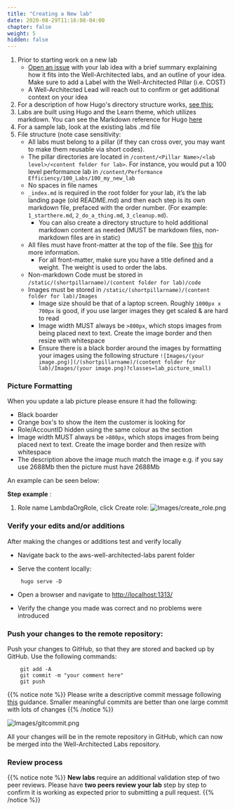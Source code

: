 ```yaml
---
title: "Creating a New lab"
date: 2020-08-29T11:16:08-04:00
chapter: false
weight: 5
hidden: false
---
```


1. Prior to starting work on a new lab
	- [Open an issue](https://github.com/awslabs/aws-well-architected-labs/issues/new) with your lab idea with a brief summary explaining how it fits into the Well-Architected labs, and an outline of your idea. Make sure to add a Label with the Well-Architected Pillar (i.e. COST)
	- A Well-Architected Lead will reach out to confirm or get additional context on your idea
2. For a description of how Hugo's directory structure works, [see this:](https://gohugo.io/getting-started/directory-structure/#directory-structure-explained)
3. Labs are built using Hugo and the Learn theme, which utilizes markdown. You can see the Markdown reference for Hugo [here](https://en.support.wordpress.com/markdown-quick-reference/https://en.support.wordpress.com/markdown-quick-reference/)
4. For a sample lab, look at the existing labs .md file
5. File structure (note case sensitivity:
	- All labs must belong to a pillar (if they can cross over, you may want to make them reusable via short codes).
	- The pillar directories are located in `/content/<Pillar Name>/<lab level>/<content folder for lab>`. For instance, you would put a 100 level performance lab in `/content/Performance Efficiency/100_Labs/100_my_new_lab`
	- No spaces in file names
	- `_index.md` is required in the root folder for your lab, it’s the lab landing page (old README.md) and then each step is its own markdown file, prefaced with the order number. (For example: `1_starthere.md`, `2_do_a_thing.md`, `3_cleanup.md`).
		- You can also create a directory structure to hold additional markdown content as needed (MUST be markdown files, non-markdown files are in static)
	- All files must have front-matter at the top of the file.  See [this](https://gohugo.io/content-management/front-matter/) for more information.
		- For all front-matter, make sure you have a title defined and a weight. The weight is used to order the labs.
	- Non-markdown Code must be stored in `/static/(shortpillarname)/(content folder for lab)/code`
	- Images must be stored in `/static/(shortpillarname)/(content folder for lab)/Images`
		- Image size should be that of a laptop screen. Roughly `1000px x 700px` is good, if you use larger images they get scaled & are hard to read
		- Image width MUST always be `>800px`, which stops images from being placed next to text. Create the image border and then resize with whitespace
		- Ensure there is a black border around the images by formatting your images using the following structure `![Images/(your image.png)](/(shortpillarname)/(content folder for lab)/Images/(your image.png)?classes=lab_picture_small)`

### Picture Formatting
When you update a lab picture please ensure it had the following:
* Black boarder
* Orange box's to show the item the customer is looking for
* Role/AccountID hidden using the same colour as the section 
* Image width MUST always be `>800px`, which stops images from being placed next to text. Create the image border and then resize with whitespace
* The description above the image much match the image e.g. if you say use 2688Mb then the picture must have 2688Mb

An example can be seen below:

**Step example** :
1. Role name LambdaOrgRole, click Create role:
![Images/create_role.png](/Cost/300_Organization_Data_CUR_Connection/Images/create_role.png)


### Verify your edits and/or additions
After making the changes or additions test and verify locally
 - Navigate back to the aws-well-architected-labs parent folder
 - Serve the content locally:

        hugo serve -D

 - Open a browser and navigate to [http://localhost:1313/](http://localhost:1313)
 - Verify the change you made was correct and no problems were introduced

### Push your changes to the remote repository:
Push your changes to GitHub, so that they are stored and backed up by GitHub. Use the following commands:

        git add -A
        git commit -m "your comment here"
        git push

{{% notice note %}}
Please write a descriptive commit message following [this](https://git-scm.com/book/en/v2/Distributed-Git-Contributing-to-a-Project) guidance. Smaller meaningful commits are better than one large commit with lots of changes
{{% /notice %}}

  ![Images/gitcommit.png](/Contributing/Images/gitcommit.png?classes=lab_picture_small)

All your changes will be in the remote repository in GitHub, which can now be merged into the Well-Architected Labs repository.

### Review process

{{% notice note %}}
**New labs** require an additional validation step of two peer reviews. Please have **two peers review your lab** step by step to confirm it is working as expected prior to submitting a pull request.
{{% /notice %}}
